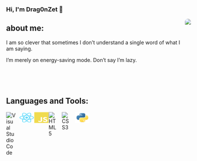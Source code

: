 ### Hi, I'm Drag0nZet 👋

<img align="right" height="500" style="border-radius:50px;" src="https://steamuserimages-a.akamaihd.net/ugc/773981969138689640/5477EEF8486C17EAFEE5C2E66854EC3CA6AD6762/?imw=5000&imh=5000&ima=fit&impolicy=Letterbox&imcolor=%23000000&letterbox=false">

## about me:

I am so clever that sometimes I don’t understand a single word of what I am saying.

I’m merely on energy-saving mode. Don’t say I’m lazy.



&nbsp;&nbsp;

&nbsp;&nbsp;

## Languages and Tools:

<img align="left" alt="Visual Studio Code" width="26px" src="https://cdn.jsdelivr.net/gh/devicons/devicon/icons/vscode/vscode-original.svg" style="padding-right:10px;" />
<img align="left" alt="Rafa-React" height="30" width="40" src="https://raw.githubusercontent.com/devicons/devicon/master/icons/react/react-original.svg">
<img align="left" alt="Rafa-Js" height="30" width="40" src="https://raw.githubusercontent.com/devicons/devicon/master/icons/javascript/javascript-plain.svg">
<img align="left" alt="HTML5" width="26px" src="https://cdn.jsdelivr.net/gh/devicons/devicon/icons/html5/html5-original.svg" style="padding-right:10px;" />
<img align="left" alt="CSS3" width="26px" src="https://cdn.jsdelivr.net/gh/devicons/devicon/icons/css3/css3-original.svg" style="padding-right:10px;" />
<img align="left" alt="Rafa-Python" height="30" width="40" src="https://raw.githubusercontent.com/devicons/devicon/master/icons/python/python-original.svg">

  
  
